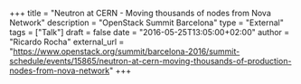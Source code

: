 +++
title = "Neutron at CERN - Moving thousands of nodes from Nova Network"
description = "OpenStack Summit Barcelona"
type = "External"
tags = ["Talk"]
draft = false
date = "2016-05-25T13:05:00+02:00"
author = "Ricardo Rocha"
external_url = "https://www.openstack.org/summit/barcelona-2016/summit-schedule/events/15865/neutron-at-cern-moving-thousands-of-production-nodes-from-nova-network"
+++
